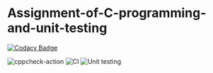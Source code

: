 # Assignment-of-C-programming-and-unit-testing

[![Codacy Badge](https://api.codacy.com/project/badge/Grade/a64104f332d64963a3befab21f8b0c06)](https://app.codacy.com/manual/stepin104818/Assignment-of-C-programming-and-unit-testing?utm_source=github.com&utm_medium=referral&utm_content=stepin104818/Assignment-of-C-programming-and-unit-testing&utm_campaign=Badge_Grade_Dashboard)

![cppcheck-action](https://github.com/stepin104818/Assignment-of-C-programming-and-unit-testing/workflows/cppcheck-action/badge.svg)
![CI](https://github.com/stepin104818/Assignment-of-C-programming-and-unit-testing/workflows/CI/badge.svg)
![Unit testing](https://github.com/stepin104818/Assignment-of-C-programming-and-unit-testing/workflows/Unit%20testing/badge.svg)
